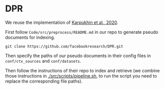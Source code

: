 # DPR

We reuse the implementation of [Karpukhin et al., 2020](https://github.com/facebookresearch/DPR). 

First follow `Code/src/preprocess/README.md` in our repo to generate pseudo documents for indexing.

```
git clone https://github.com/facebookresearch/DPR.git
```

Then specify the paths of our pseudo documents in their config files in `conf/ctx_sources` and `conf/datasets`.

Then follow the instructions of their repo to index and retrieve (we combine those instructions in [./src/scripts/pipeline.sh](https://github.com/nju-websoft/ACORDAR-2/blob/main/Code/dense/DPR/src/scripts/pipeline.sh), to run the script you need to replace the corresponding file paths).
